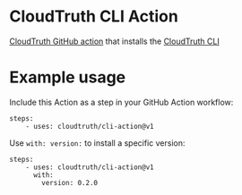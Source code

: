 # CloudTruth CLI Action
[CloudTruth GitHub action](https://docs.cloudtruth.com/integrations/github-actions) that installs the [CloudTruth CLI](https://docs.cloudtruth.com/configuration-management/cli-and-api/cloudtruth-cli)

# Example usage
Include this Action as a step in your GitHub Action workflow:
```
steps:
    - uses: cloudtruth/cli-action@v1
```

Use ``with: version:`` to install a specific version:
```
steps:
    - uses: cloudtruth/cli-action@v1
      with:
        version: 0.2.0
```
